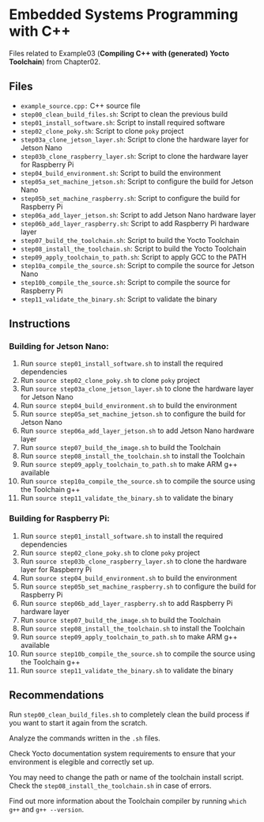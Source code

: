 # Embedded Systems Programming with C++

Files related to Example03 (**Compiling C++ with (generated) Yocto Toolchain**) from Chapter02.

## Files

* `example_source.cpp:` C++ source file
* `step00_clean_build_files.sh`: Script to clean the previous build
* `step01_install_software.sh`: Script to install required software
* `step02_clone_poky.sh`: Script to clone `poky` project
* `step03a_clone_jetson_layer.sh`: Script to clone the hardware layer for Jetson Nano
* `step03b_clone_raspberry_layer.sh`: Script to clone the hardware layer for Raspberry Pi
* `step04_build_environment.sh`: Script to build the environment
* `step05a_set_machine_jetson.sh`: Script to configure the build for Jetson Nano
* `step05b_set_machine_raspberry.sh`: Script to configure the build for Raspberry Pi
* `step06a_add_layer_jetson.sh`: Script to add Jetson Nano hardware layer
* `step06b_add_layer_raspberry.sh`: Script to add Raspberry Pi hardware layer
* `step07_build_the_toolchain.sh`: Script to build the Yocto Toolchain
* `step08_install_the_toolchain.sh`: Script to build the Yocto Toolchain
* `step09_apply_toolchain_to_path.sh`: Script to apply GCC to the PATH
* `step10a_compile_the_source.sh`: Script to compile the source for Jetson Nano
* `step10b_compile_the_source.sh`: Script to compile the source for Raspberry Pi
* `step11_validate_the_binary.sh`: Script to validate the binary

## Instructions

### Building for Jetson Nano:

1. Run `source step01_install_software.sh` to install the required dependencies
2. Run `source step02_clone_poky.sh` to clone `poky` project
3. Run `source step03a_clone_jetson_layer.sh` to clone the hardware layer for Jetson Nano
4. Run `source step04_build_environment.sh` to build the environment
5. Run `source step05a_set_machine_jetson.sh` to configure the build for Jetson Nano
6. Run `source step06a_add_layer_jetson.sh` to add Jetson Nano hardware layer
7. Run `source step07_build_the_image.sh` to build the Toolchain
8. Run `source step08_install_the_toolchain.sh` to install the Toolchain
9. Run `source step09_apply_toolchain_to_path.sh` to make ARM g++ available
10. Run `source step10a_compile_the_source.sh` to compile the source using the Toolchain g++
11. Run `source step11_validate_the_binary.sh` to validate the binary

### Building for Raspberry Pi:

1. Run `source step01_install_software.sh` to install the required dependencies
2. Run `source step02_clone_poky.sh` to clone `poky` project
3. Run `source step03b_clone_raspberry_layer.sh` to clone the hardware layer for Raspberry Pi
4. Run `source step04_build_environment.sh` to build the environment
5. Run `source step05b_set_machine_raspberry.sh` to configure the build for Raspberry Pi
6. Run `source step06b_add_layer_raspberry.sh` to add Raspberry Pi hardware layer
7. Run `source step07_build_the_image.sh` to build the Toolchain
8. Run `source step08_install_the_toolchain.sh` to install the Toolchain
9. Run `source step09_apply_toolchain_to_path.sh` to make ARM g++ available
10. Run `source step10b_compile_the_source.sh` to compile the source using the Toolchain g++
11. Run `source step11_validate_the_binary.sh` to validate the binary

## Recommendations

Run `step00_clean_build_files.sh` to completely clean the build process if you want to start it again from the scratch.

Analyze the commands written in the `.sh` files.

Check Yocto documentation system requirements to ensure that your environment is elegible and correctly set up.

You may need to change the path or name of the toolchain install script. Check the `step08_install_the_toolchain.sh` in case of errors.

Find out more information about the Toolchain compiler by running `which g++` and `g++ --version`.
